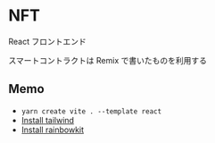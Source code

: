 # NFT

React フロントエンド

スマートコントラクトは Remix で書いたものを利用する

## Memo

- `yarn create vite . --template react`
- [Install tailwind](https://tailwindcss.com/docs/guides/vite)
- [Install rainbowkit](https://www.rainbowkit.com/docs/installation)
